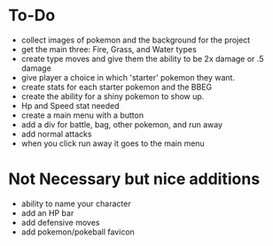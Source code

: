 # To-Do
- collect images of pokemon and the background for the project 
- get the main three: Fire, Grass, and Water types
- create type moves and give them the ability to be 2x damage or .5 damage 
- give player a choice in which 'starter' pokemon they want. 
- create stats for each starter pokemon and the BBEG
- create the ability for a shiny pokemon to show up. 
- Hp and Speed stat needed
- create a main menu with a button
- add a div for battle, bag, other pokemon, and run away
- add normal attacks
- when you click run away it goes to the main menu 

# Not Necessary but nice additions
- ability to name your character
- add an HP bar 
- add defensive moves
- add pokemon/pokeball favicon